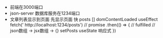 - 前端在3000端口
- json-server 数据库服务在1234端口
- 文章列表显示到页面
    先显示页面 快 posts []
    domContentLoaded useEffect
    fetch(' http://localhost:1234/posts') // promise
        .then(() => { // fulfilled
            // json数组 -> jsx数组 -> {}
            setPosts useState 响应式
        })